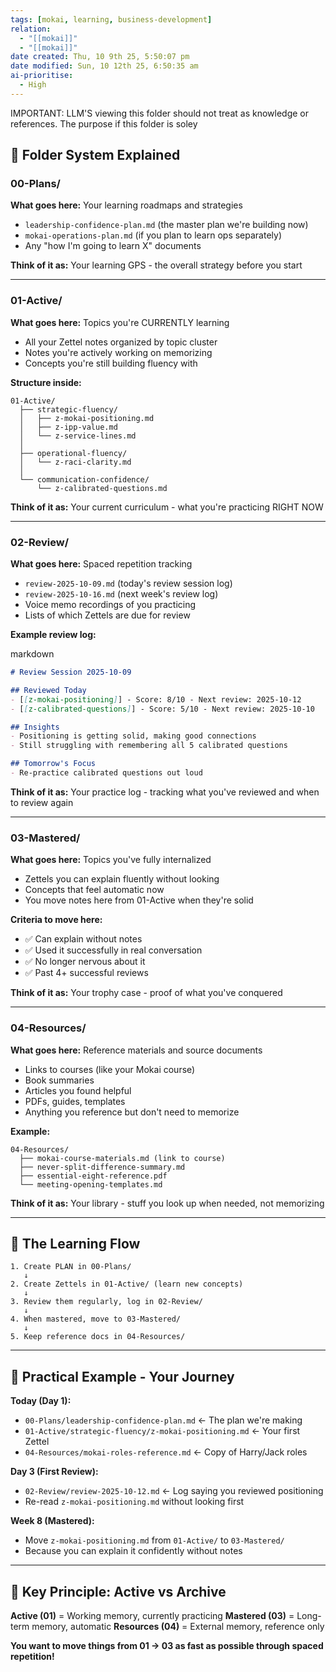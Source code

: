 ```yaml
---
tags: [mokai, learning, business-development]
relation:
  - "[[mokai]]"
  - "[[mokai]]"
date created: Thu, 10 9th 25, 5:50:07 pm
date modified: Sun, 10 12th 25, 6:50:35 am
ai-prioritise:
  - High
---
```


IMPORTANT: LLM'S viewing this folder should not treat as knowledge or references. The purpose if this folder is soley


## 📁 Folder System Explained

### **00-Plans/**

**What goes here:** Your learning roadmaps and strategies

- `leadership-confidence-plan.md` (the master plan we're building now)
- `mokai-operations-plan.md` (if you plan to learn ops separately)
- Any "how I'm going to learn X" documents

**Think of it as:** Your learning GPS - the overall strategy before you start

---

### **01-Active/**

**What goes here:** Topics you're CURRENTLY learning

- All your Zettel notes organized by topic cluster
- Notes you're actively working on memorizing
- Concepts you're still building fluency with

**Structure inside:**

```
01-Active/
  ├── strategic-fluency/
  │   ├── z-mokai-positioning.md
  │   ├── z-ipp-value.md
  │   └── z-service-lines.md
  │
  ├── operational-fluency/
  │   └── z-raci-clarity.md
  │
  └── communication-confidence/
      └── z-calibrated-questions.md
```

**Think of it as:** Your current curriculum - what you're practicing RIGHT NOW

---

### **02-Review/**

**What goes here:** Spaced repetition tracking

- `review-2025-10-09.md` (today's review session log)
- `review-2025-10-16.md` (next week's review log)
- Voice memo recordings of you practicing
- Lists of which Zettels are due for review

**Example review log:**

markdown

```markdown
# Review Session 2025-10-09

## Reviewed Today
- [[z-mokai-positioning]] - Score: 8/10 - Next review: 2025-10-12
- [[z-calibrated-questions]] - Score: 5/10 - Next review: 2025-10-10

## Insights
- Positioning is getting solid, making good connections
- Still struggling with remembering all 5 calibrated questions

## Tomorrow's Focus
- Re-practice calibrated questions out loud
```

**Think of it as:** Your practice log - tracking what you've reviewed and when to review again

---

### **03-Mastered/**

**What goes here:** Topics you've fully internalized

- Zettels you can explain fluently without looking
- Concepts that feel automatic now
- You move notes here from 01-Active when they're solid

**Criteria to move here:**

- ✅ Can explain without notes
- ✅ Used it successfully in real conversation
- ✅ No longer nervous about it
- ✅ Past 4+ successful reviews

**Think of it as:** Your trophy case - proof of what you've conquered

---

### **04-Resources/**

**What goes here:** Reference materials and source documents

- Links to courses (like your Mokai course)
- Book summaries
- Articles you found helpful
- PDFs, guides, templates
- Anything you reference but don't need to memorize

**Example:**

```
04-Resources/
  ├── mokai-course-materials.md (link to course)
  ├── never-split-difference-summary.md
  ├── essential-eight-reference.pdf
  └── meeting-opening-templates.md
```

**Think of it as:** Your library - stuff you look up when needed, not memorizing

---

## 🔄 The Learning Flow

```
1. Create PLAN in 00-Plans/
   ↓
2. Create Zettels in 01-Active/ (learn new concepts)
   ↓
3. Review them regularly, log in 02-Review/
   ↓
4. When mastered, move to 03-Mastered/
   ↓
5. Keep reference docs in 04-Resources/
```

---

## 📝 Practical Example - Your Journey

**Today (Day 1):**

- `00-Plans/leadership-confidence-plan.md` ← The plan we're making
- `01-Active/strategic-fluency/z-mokai-positioning.md` ← Your first Zettel
- `04-Resources/mokai-roles-reference.md` ← Copy of Harry/Jack roles

**Day 3 (First Review):**

- `02-Review/review-2025-10-12.md` ← Log saying you reviewed positioning
- Re-read `z-mokai-positioning.md` without looking first

**Week 8 (Mastered):**

- Move `z-mokai-positioning.md` from `01-Active/` to `03-Mastered/`
- Because you can explain it confidently without notes

---

## 🎯 Key Principle: Active vs Archive

**Active (01)** = Working memory, currently practicing
**Mastered (03)** = Long-term memory, automatic
**Resources (04)** = External memory, reference only

**You want to move things from 01 → 03 as fast as possible through spaced repetition!**
